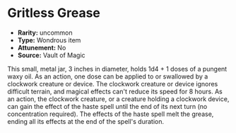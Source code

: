 
# Gritless Grease

* **Rarity:** uncommon
* **Type:** Wondrous item
* **Attunement:** No
* **Source:** Vault of Magic


This small, metal jar, 3 inches in diameter, holds 1d4 + 1 doses of a pungent waxy oil. As an action, one dose can be applied to or swallowed by a clockwork creature or device. The clockwork creature or device ignores difficult terrain, and magical effects can't reduce its speed for 8 hours. As an action, the clockwork creature, or a creature holding a clockwork device, can gain the effect of the haste spell until the end of its next turn (no concentration required). The effects of the haste spell melt the grease, ending all its effects at the end of the spell's duration.
